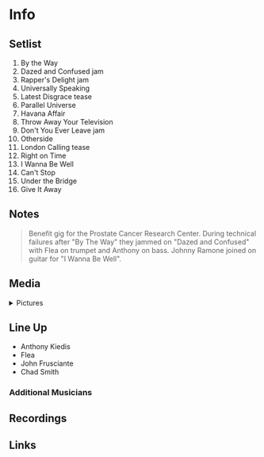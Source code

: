 # Info

## Setlist

1. By the Way
2. Dazed and Confused jam
3. Rapper's Delight jam
4. Universally Speaking
5. Latest Disgrace tease
6. Parallel Universe
7. Havana Affair
8. Throw Away Your Television
9. Don't You Ever Leave jam
10. Otherside
11. London Calling tease
12. Right on Time
13. I Wanna Be Well
14. Can't Stop
15. Under the Bridge
16. Give It Away

## Notes

> Benefit gig for the Prostate Cancer Research Center. During technical failures after "By The Way" they jammed on "Dazed and Confused" with Flea on trumpet and Anthony on bass. Johnny Ramone joined on guitar for "I Wanna Be Well".

## Media 

<details>
  <summary>Pictures</summary>
  <!--<img alt="Setlist" title="Setlist" src="_.jpg" height="200" />-->
</details>

## Line Up

* Anthony Kiedis
* Flea
* John Frusciante
* Chad Smith

### Additional Musicians

## Recordings

## Links
